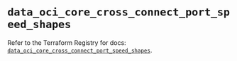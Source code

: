 # `data_oci_core_cross_connect_port_speed_shapes`

Refer to the Terraform Registry for docs: [`data_oci_core_cross_connect_port_speed_shapes`](https://registry.terraform.io/providers/oracle/oci/6.18.0/docs/data-sources/core_cross_connect_port_speed_shapes).
